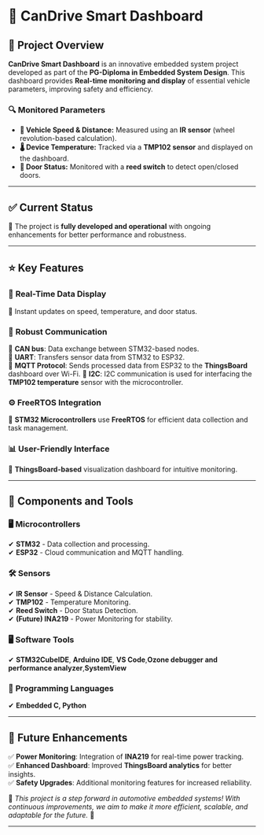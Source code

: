 # 🚗 **CanDrive Smart Dashboard**  

## 📌 Project Overview  
**CanDrive Smart Dashboard** is an innovative embedded system project developed as part of the **PG-Diploma in Embedded System Design**. This dashboard provides **Real-time monitoring and display** of essential vehicle parameters, improving safety and efficiency.  

### 🔍 **Monitored Parameters**  
- **📏 Vehicle Speed & Distance:** Measured using an **IR sensor** (wheel revolution-based calculation).  
- **🌡 Device Temperature:** Tracked via a **TMP102 sensor** and displayed on the dashboard.  
- **🚪 Door Status:** Monitored with a **reed switch** to detect open/closed doors.  

---  

## ✅ **Current Status**  
🚀 The project is **fully developed and operational** with ongoing enhancements for better performance and robustness.  

---  

## ⭐ **Key Features**  
### 📡 **Real-Time Data Display**  
🔹 Instant updates on speed, temperature, and door status.  

### 🔗 **Robust Communication**  
🔹 **CAN bus**: Data exchange between STM32-based nodes.  
🔹 **UART**: Transfers sensor data from STM32 to ESP32.  
🔹 **MQTT Protocol**: Sends processed data from ESP32 to the **ThingsBoard** dashboard over Wi-Fi.
🔹 **I2C**: I2C communication is used for interfacing the **TMP102 temperature** sensor with the microcontroller.

### ⚙ **FreeRTOS Integration**  
🔹 **STM32 Microcontrollers** use **FreeRTOS** for efficient data collection and task management.  

### 📊 **User-Friendly Interface**  
🔹 **ThingsBoard-based** visualization dashboard for intuitive monitoring.  
 
---  

## 🔧 **Components and Tools**  
### 🖥 **Microcontrollers**  
✔ **STM32** - Data collection and processing.  
✔ **ESP32** - Cloud communication and MQTT handling.  

### 🛠 **Sensors**  
✔ **IR Sensor** - Speed & Distance Calculation.  
✔ **TMP102** - Temperature Monitoring.  
✔ **Reed Switch** - Door Status Detection.  
✔ **(Future) INA219** - Power Monitoring for stability.  

### 🖥 **Software Tools**  
✔ **STM32CubeIDE**, **Arduino IDE**, **VS Code**,**Ozone debugger and performance analyzer**,**SystemView** 

### 📝 **Programming Languages**  
✔ **Embedded C, Python**  

---  

## 🚀 **Future Enhancements**  
✅ **Power Monitoring**: Integration of **INA219** for real-time power tracking.  
✅ **Enhanced Dashboard**: Improved **ThingsBoard analytics** for better insights.  
✅ **Safety Upgrades**: Additional monitoring features for increased reliability.  

📢 *This project is a step forward in automotive embedded systems! With continuous improvements, we aim to make it more efficient, scalable, and adaptable for the future.* 🚀  

---  

 

